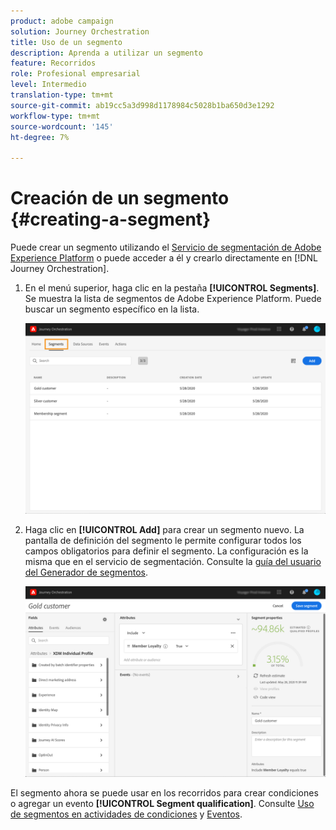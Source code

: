 ```yaml
---
product: adobe campaign
solution: Journey Orchestration
title: Uso de un segmento
description: Aprenda a utilizar un segmento
feature: Recorridos
role: Profesional empresarial
level: Intermedio
translation-type: tm+mt
source-git-commit: ab19cc5a3d998d1178984c5028b1ba650d3e1292
workflow-type: tm+mt
source-wordcount: '145'
ht-degree: 7%

---
```




# Creación de un segmento {#creating-a-segment}

Puede crear un segmento utilizando el [Servicio de segmentación de Adobe Experience Platform](https://docs.adobe.com/content/help/en/experience-platform/segmentation/home.html) o puede acceder a él y crearlo directamente en [!DNL Journey Orchestration].

1. En el menú superior, haga clic en la pestaña **[!UICONTROL Segments]**. Se muestra la lista de segmentos de Adobe Experience Platform. Puede buscar un segmento específico en la lista.

   ![](../assets/segment1.png)

1. Haga clic en **[!UICONTROL Add]** para crear un segmento nuevo. La pantalla de definición del segmento le permite configurar todos los campos obligatorios para definir el segmento. La configuración es la misma que en el servicio de segmentación. Consulte la [guía del usuario del Generador de segmentos](https://docs.adobe.com/content/help/en/experience-platform/segmentation/ui/overview.html).

   ![](../assets/segment2.png)

El segmento ahora se puede usar en los recorridos para crear condiciones o agregar un evento **[!UICONTROL Segment qualification]**. Consulte [Uso de segmentos en actividades de condiciones](../segment/using-a-segment.md) y [Eventos](../building-journeys/segment-qualification-events.md).